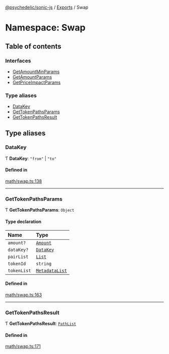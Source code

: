 [@psychedelic/sonic-js](../README.md) / [Exports](../modules.md) / Swap

# Namespace: Swap

## Table of contents

### Interfaces

- [GetAmountMinParams](../interfaces/Swap.GetAmountMinParams.md)
- [GetAmountParams](../interfaces/Swap.GetAmountParams.md)
- [GetPriceImpactParams](../interfaces/Swap.GetPriceImpactParams.md)

### Type aliases

- [DataKey](Swap.md#datakey)
- [GetTokenPathsParams](Swap.md#gettokenpathsparams)
- [GetTokenPathsResult](Swap.md#gettokenpathsresult)

## Type aliases

### DataKey

Ƭ **DataKey**: ``"from"`` \| ``"to"``

#### Defined in

[math/swap.ts:138](https://github.com/Psychedelic/sonic-js/blob/cfc7f22/src/math/swap.ts#L138)

___

### GetTokenPathsParams

Ƭ **GetTokenPathsParams**: `Object`

#### Type declaration

| Name | Type |
| :------ | :------ |
| `amount?` | [`Amount`](Types.md#amount) |
| `dataKey?` | [`DataKey`](Swap.md#datakey) |
| `pairList` | [`List`](Pair.md#list) |
| `tokenId` | `string` |
| `tokenList` | [`MetadataList`](Token.md#metadatalist) |

#### Defined in

[math/swap.ts:163](https://github.com/Psychedelic/sonic-js/blob/cfc7f22/src/math/swap.ts#L163)

___

### GetTokenPathsResult

Ƭ **GetTokenPathsResult**: [`PathList`](MaximalPaths.md#pathlist)

#### Defined in

[math/swap.ts:171](https://github.com/Psychedelic/sonic-js/blob/cfc7f22/src/math/swap.ts#L171)
